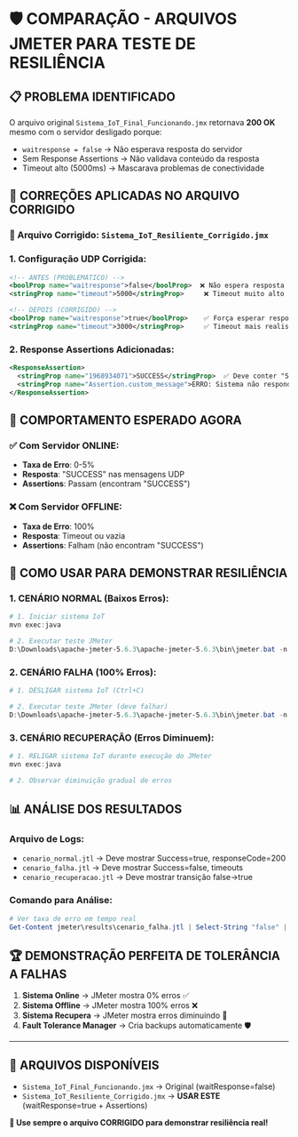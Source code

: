 # 🛡️ COMPARAÇÃO - ARQUIVOS JMETER PARA TESTE DE RESILIÊNCIA

## 📋 **PROBLEMA IDENTIFICADO**

O arquivo original `Sistema_IoT_Final_Funcionando.jmx` retornava **200 OK** mesmo com o servidor desligado porque:
- `waitresponse = false` → Não esperava resposta do servidor
- Sem Response Assertions → Não validava conteúdo da resposta
- Timeout alto (5000ms) → Mascarava problemas de conectividade

## 🔧 **CORREÇÕES APLICADAS NO ARQUIVO CORRIGIDO**

### **📁 Arquivo Corrigido: `Sistema_IoT_Resiliente_Corrigido.jmx`**

### **1. Configuração UDP Corrigida:**
```xml
<!-- ANTES (PROBLEMÁTICO) -->
<boolProp name="waitresponse">false</boolProp>  ❌ Não espera resposta
<stringProp name="timeout">5000</stringProp>     ❌ Timeout muito alto

<!-- DEPOIS (CORRIGIDO) -->
<boolProp name="waitresponse">true</boolProp>    ✅ Força esperar resposta
<stringProp name="timeout">3000</stringProp>     ✅ Timeout mais realista
```

### **2. Response Assertions Adicionadas:**
```xml
<ResponseAssertion>
  <stringProp name="1968934071">SUCCESS</stringProp>  ✅ Deve conter "SUCCESS"
  <stringProp name="Assertion.custom_message">ERRO: Sistema não respondeu com SUCCESS - pode estar offline!</stringProp>
</ResponseAssertion>
```

## 🧪 **COMPORTAMENTO ESPERADO AGORA**

### **✅ Com Servidor ONLINE:**
- **Taxa de Erro**: 0-5%
- **Resposta**: "SUCCESS" nas mensagens UDP
- **Assertions**: Passam (encontram "SUCCESS")

### **❌ Com Servidor OFFLINE:**
- **Taxa de Erro**: 100%
- **Resposta**: Timeout ou vazia
- **Assertions**: Falham (não encontram "SUCCESS")

## 🎯 **COMO USAR PARA DEMONSTRAR RESILIÊNCIA**

### **1. CENÁRIO NORMAL (Baixos Erros):**
```powershell
# 1. Iniciar sistema IoT
mvn exec:java

# 2. Executar teste JMeter
D:\Downloads\apache-jmeter-5.6.3\apache-jmeter-5.6.3\bin\jmeter.bat -n -t jmeter\Sistema_IoT_Resiliente_Corrigido.jmx -l jmeter\results\cenario_normal.jtl
```

### **2. CENÁRIO FALHA (100% Erros):**
```powershell
# 1. DESLIGAR sistema IoT (Ctrl+C)

# 2. Executar teste JMeter (deve falhar)
D:\Downloads\apache-jmeter-5.6.3\apache-jmeter-5.6.3\bin\jmeter.bat -n -t jmeter\Sistema_IoT_Resiliente_Corrigido.jmx -l jmeter\results\cenario_falha.jtl
```

### **3. CENÁRIO RECUPERAÇÃO (Erros Diminuem):**
```powershell
# 1. RELIGAR sistema IoT durante execução do JMeter
mvn exec:java

# 2. Observar diminuição gradual de erros
```

## 📊 **ANÁLISE DOS RESULTADOS**

### **Arquivo de Logs:**
- `cenario_normal.jtl` → Deve mostrar Success=true, responseCode=200
- `cenario_falha.jtl` → Deve mostrar Success=false, timeouts
- `cenario_recuperacao.jtl` → Deve mostrar transição false→true

### **Comando para Análise:**
```powershell
# Ver taxa de erro em tempo real
Get-Content jmeter\results\cenario_falha.jtl | Select-String "false" | Measure-Object
```

## 🏆 **DEMONSTRAÇÃO PERFEITA DE TOLERÂNCIA A FALHAS**

1. **Sistema Online** → JMeter mostra 0% erros ✅
2. **Sistema Offline** → JMeter mostra 100% erros ❌ 
3. **Sistema Recupera** → JMeter mostra erros diminuindo 🔄
4. **Fault Tolerance Manager** → Cria backups automaticamente 🛡️

---

## 🔗 **ARQUIVOS DISPONÍVEIS**

- `Sistema_IoT_Final_Funcionando.jmx` → Original (waitResponse=false)
- `Sistema_IoT_Resiliente_Corrigido.jmx` → **USAR ESTE** (waitResponse=true + Assertions)

**🎯 Use sempre o arquivo CORRIGIDO para demonstrar resiliência real!**